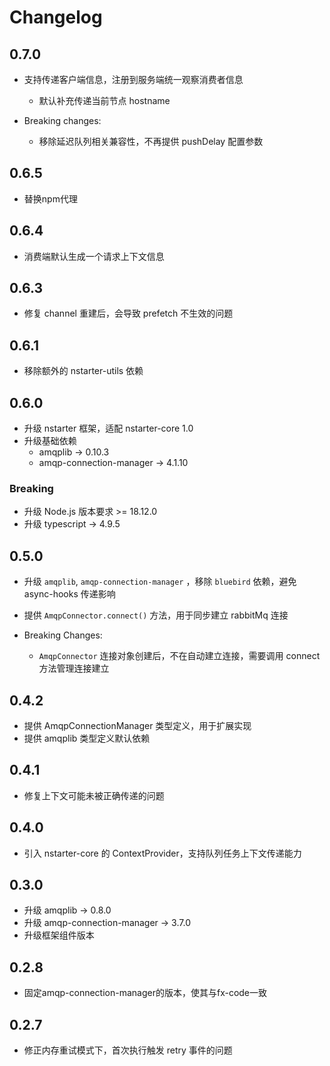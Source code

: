 # Changelog

## 0.7.0

* 支持传递客户端信息，注册到服务端统一观察消费者信息
  * 默认补充传递当前节点 hostname 

* Breaking changes:
  * 移除延迟队列相关兼容性，不再提供 pushDelay 配置参数

## 0.6.5
* 替换npm代理
  
## 0.6.4
* 消费端默认生成一个请求上下文信息

## 0.6.3

* 修复 channel 重建后，会导致 prefetch 不生效的问题

## 0.6.1 

* 移除额外的 nstarter-utils 依赖

## 0.6.0
* 升级 nstarter 框架，适配 nstarter-core 1.0
* 升级基础依赖
  - amqplib -> 0.10.3
  - amqp-connection-manager -> 4.1.10

### Breaking
* 升级 Node.js 版本要求 >= 18.12.0
* 升级 typescript -> 4.9.5

## 0.5.0

* 升级 `amqplib`, `amqp-connection-manager` ，移除 `bluebird` 依赖，避免 async-hooks 传递影响
* 提供 `AmqpConnector.connect()` 方法，用于同步建立 rabbitMq 连接

* Breaking Changes: 
  - `AmqpConnector` 连接对象创建后，不在自动建立连接，需要调用 connect 方法管理连接建立


## 0.4.2

* 提供 AmqpConnectionManager 类型定义，用于扩展实现
* 提供 amqplib 类型定义默认依赖

## 0.4.1

* 修复上下文可能未被正确传递的问题

## 0.4.0

* 引入 nstarter-core 的 ContextProvider，支持队列任务上下文传递能力

## 0.3.0

* 升级 amqplib -> 0.8.0
* 升级 amqp-connection-manager -> 3.7.0
* 升级框架组件版本

## 0.2.8 

* 固定amqp-connection-manager的版本，使其与fx-code一致


## 0.2.7

* 修正内存重试模式下，首次执行触发 retry 事件的问题
